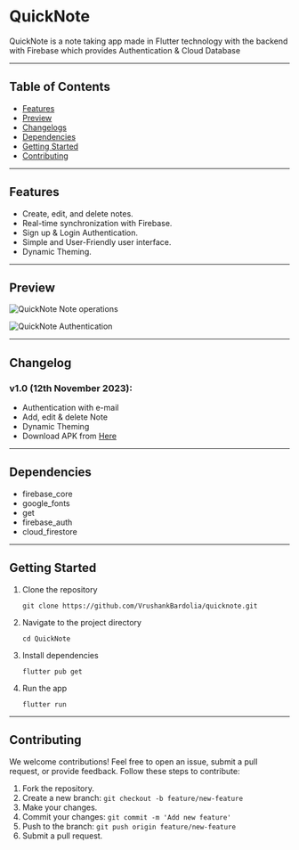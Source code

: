 # QuickNote

QuickNote is a note taking app made in Flutter technology with the backend with Firebase which provides Authentication & Cloud Database 

---
## Table of Contents
- [Features](#features)
- [Preview](#Preview)
- [Changelogs](#changelog)
- [Dependencies](#Dependencies)
- [Getting Started](#getting-started)
- [Contributing](#contributing)

---
## Features
- Create, edit, and delete notes.
- Real-time synchronization with Firebase.
- Sign up & Login Authentication.
- Simple and User-Friendly user interface.
- Dynamic Theming.

---
## Preview
![QuickNote Note operations](https://github.com/VrushankBardolia/quicknote/assets/102452902/f776f83d-7898-45ff-8771-cd7397658e56)

![QuickNote Authentication](https://github.com/VrushankBardolia/quicknote/assets/102452902/a92d0ad6-1bb0-40ea-8deb-4cbcb6582b0e)

---
## Changelog
### v1.0 (12th November 2023):
- Authentication with e-mail
- Add, edit & delete Note
- Dynamic Theming
- Download APK from [Here](https://github.com/VrushankBardolia/quicknote/releases/download/v1.0/QuickNote.v1.0.apk)

---
## Dependencies
- firebase_core
- google_fonts
- get
- firebase_auth
- cloud_firestore

---
## Getting Started
1. Clone the repository
   
   ```
   git clone https://github.com/VrushankBardolia/quicknote.git
   ```
   
2. Navigate to the project directory

   ```
   cd QuickNote
   ```
   
3. Install dependencies

   ```
   flutter pub get
   ```

4. Run the app
   ```
   flutter run
   ```
---
## Contributing

We welcome contributions! Feel free to open an issue, submit a pull request, or provide feedback. Follow these steps to contribute:

1. Fork the repository.
2. Create a new branch: `git checkout -b feature/new-feature`
3. Make your changes.
4. Commit your changes: `git commit -m 'Add new feature'`
5. Push to the branch: `git push origin feature/new-feature`
6. Submit a pull request.
